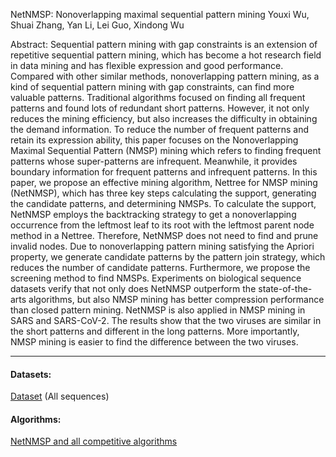 NetNMSP: Nonoverlapping maximal sequential pattern mining
Youxi Wu, Shuai Zhang, Yan Li, Lei Guo, Xindong Wu

Abstract: Sequential pattern mining with gap constraints is an extension of repetitive sequential pattern mining, which has become a hot research field in data mining and has flexible expression and good performance. Compared with other similar methods, nonoverlapping pattern mining, as a kind of sequential pattern mining with gap constraints, can find more valuable patterns. Traditional algorithms focused on finding all frequent patterns and found lots of redundant short patterns. However, it not only reduces the mining efficiency, but also increases the difficulty in obtaining the demand information. To reduce the number of frequent patterns and retain its expression ability, this paper focuses on the Nonoverlapping Maximal Sequential Pattern (NMSP) mining which refers to finding frequent patterns whose super-patterns are infrequent. Meanwhile, it provides boundary information for frequent patterns and infrequent patterns. In this paper, we propose an effective mining algorithm, Nettree for NMSP mining (NetNMSP), which has three key steps calculating the support, generating the candidate patterns, and determining NMSPs. To calculate the support, NetNMSP employs the backtracking strategy to get a nonoverlapping occurrence from the leftmost leaf to its root with the leftmost parent node method in a Nettree. Therefore, NetNMSP does not need to find and prune invalid nodes. Due to nonoverlapping pattern mining satisfying the Apriori property, we generate candidate patterns by the pattern join strategy, which reduces the number of candidate patterns. Furthermore, we propose the screening method to find NMSPs. Experiments on biological sequence datasets verify that not only does NetNMSP outperform the state-of-the-arts algorithms, but also NMSP mining has better compression performance than closed pattern mining.  NetNMSP is also applied in NMSP mining in SARS and SARS-CoV-2. The results show that the two viruses are similar in the short patterns and  different in the long patterns. More importantly, NMSP mining is easier to find the difference between the two viruses. 

---

#### Datasets:
[Dataset](https://github.com/wuc567/Pattern-Mining/blob/master/NetNMSP/DataSet.rar)  (All sequences)

#### Algorithms:

[NetNMSP and all competitive algorithms](https://github.com/wuc567/Pattern-Mining/blob/master/NetNMSP/NetNMSP_codes.rar)
 

